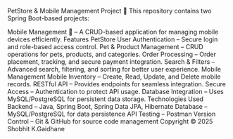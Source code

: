 PetStore & Mobile Management Project 🚀
This repository contains two Spring Boot-based projects:

Mobile Management 📱 – A CRUD-based application for managing mobile devices efficiently.
Features
PetStore
User Authentication – Secure login and role-based access control.
Pet & Product Management – CRUD operations for pets, products, and categories.
Order Processing – Order placement, tracking, and secure payment integration.
Search & Filters – Advanced search, filtering, and sorting for better user experience.
Mobile Management
Mobile Inventory – Create, Read, Update, and Delete mobile records.
RESTful API – Provides endpoints for seamless integration.
Secure Access – Authentication to protect API usage.
Database Integration – Uses MySQL/PostgreSQL for persistent data storage.
Technologies Used
Backend – Java, Spring Boot, Spring Data JPA, Hibernate
Database – MySQL/PostgreSQL for data persistence
API Testing – Postman
Version Control – Git & GitHub for source code management
Copyright
© 2025 Shobhit K.Gaidhane
